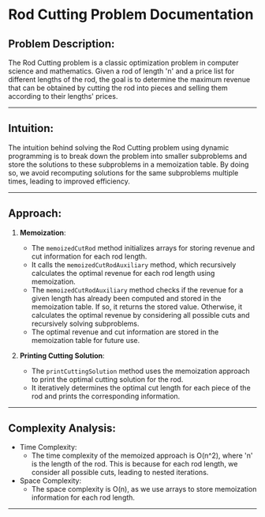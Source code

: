 # Rod Cutting Problem Documentation

## Problem Description:
The Rod Cutting problem is a classic optimization problem in computer science and mathematics. Given a rod of length 'n' and a price list for different lengths of the rod, the goal is to determine the maximum revenue that can be obtained by cutting the rod into pieces and selling them according to their lengths' prices.

---

## Intuition:
The intuition behind solving the Rod Cutting problem using dynamic programming is to break down the problem into smaller subproblems and store the solutions to these subproblems in a memoization table. By doing so, we avoid recomputing solutions for the same subproblems multiple times, leading to improved efficiency.

---

## Approach:
1. **Memoization**:
   - The `memoizedCutRod` method initializes arrays for storing revenue and cut information for each rod length.
   - It calls the `memoizedCutRodAuxiliary` method, which recursively calculates the optimal revenue for each rod length using memoization.
   - The `memoizedCutRodAuxiliary` method checks if the revenue for a given length has already been computed and stored in the memoization table. If so, it returns the stored value. Otherwise, it calculates the optimal revenue by considering all possible cuts and recursively solving subproblems.
   - The optimal revenue and cut information are stored in the memoization table for future use.

2. **Printing Cutting Solution**:
   - The `printCuttingSolution` method uses the memoization approach to print the optimal cutting solution for the rod.
   - It iteratively determines the optimal cut length for each piece of the rod and prints the corresponding information.

---

## Complexity Analysis:
- Time Complexity: 
  - The time complexity of the memoized approach is O(n^2), where 'n' is the length of the rod. This is because for each rod length, we consider all possible cuts, leading to nested iterations.
- Space Complexity:
  - The space complexity is O(n), as we use arrays to store memoization information for each rod length.

---
